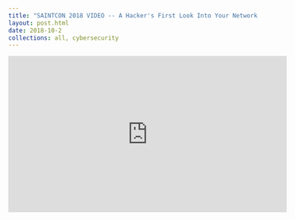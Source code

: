 ```yaml
---
title: "SAINTCON 2018 VIDEO -- A Hacker's First Look Into Your Network: Port Scanning"
layout: post.html
date: 2018-10-2
collections: all, cybersecurity
---
```


<iframe width="560" height="315" src="https://www.youtube.com/embed/EtkFRO5mGVM" frameborder="0" allow="accelerometer; autoplay; encrypted-media; gyroscope; picture-in-picture" allowfullscreen></iframe>
